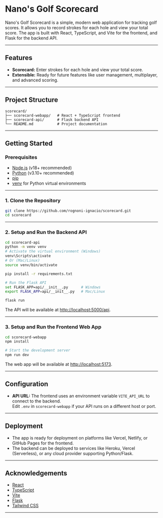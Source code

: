 
# Nano's Golf Scorecard

Nano's Golf Scorecard is a simple, modern web application for tracking golf scores. It allows you to record strokes for each hole and view your total score. The app is built with React, TypeScript, and Vite for the frontend, and Flask for the backend API.

---

## Features

- **Scorecard:** Enter strokes for each hole and view your total score.
- **Extensible:** Ready for future features like user management, multiplayer, and advanced scoring.

---

## Project Structure

```
scorecard/
├── scorecard-webapp/   # React + TypeScript frontend
├── scorecard-api/      # Flask backend API
└── README.md           # Project documentation
```

---

## Getting Started

### Prerequisites

- [Node.js](https://nodejs.org/) (v18+ recommended)
- [Python](https://www.python.org/) (v3.10+ recommended)
- [pip](https://pip.pypa.io/en/stable/)
- [venv](https://docs.python.org/3/library/venv.html) for Python virtual environments

---

### 1. Clone the Repository

```sh
git clone https://github.com/rognoni-ignacio/scorecard.git
cd scorecard
```

---

### 2. Setup and Run the Backend API

```sh
cd scorecard-api
python -m venv venv
# Activate the virtual environment (Windows)
venv\Scripts\activate
# Or (Mac/Linux)
source venv/bin/activate

pip install -r requirements.txt

# Run the Flask API
set FLASK_APP=api/__init__.py      # Windows
export FLASK_APP=api/__init__.py   # Mac/Linux

flask run
```

The API will be available at [http://localhost:5000/api](http://localhost:5000/api).

---

### 3. Setup and Run the Frontend Web App

```sh
cd scorecard-webapp
npm install

# Start the development server
npm run dev
```

The web app will be available at [http://localhost:5173](http://localhost:5173).

---

## Configuration

- **API URL:** The frontend uses an environment variable `VITE_API_URL` to connect to the backend.  
  Edit `.env` in `scorecard-webapp` if your API runs on a different host or port.

---

## Deployment

- The app is ready for deployment on platforms like Vercel, Netlify, or GitHub Pages for the frontend.
- The backend can be deployed to services like Heroku, Vercel (Serverless), or any cloud provider supporting Python/Flask.

---

## Acknowledgements

- [React](https://react.dev/)
- [TypeScript](https://www.typescriptlang.org/)
- [Vite](https://vitejs.dev/)
- [Flask](https://flask.palletsprojects.com/)
- [Tailwind CSS](https://tailwindcss.com/)

---
